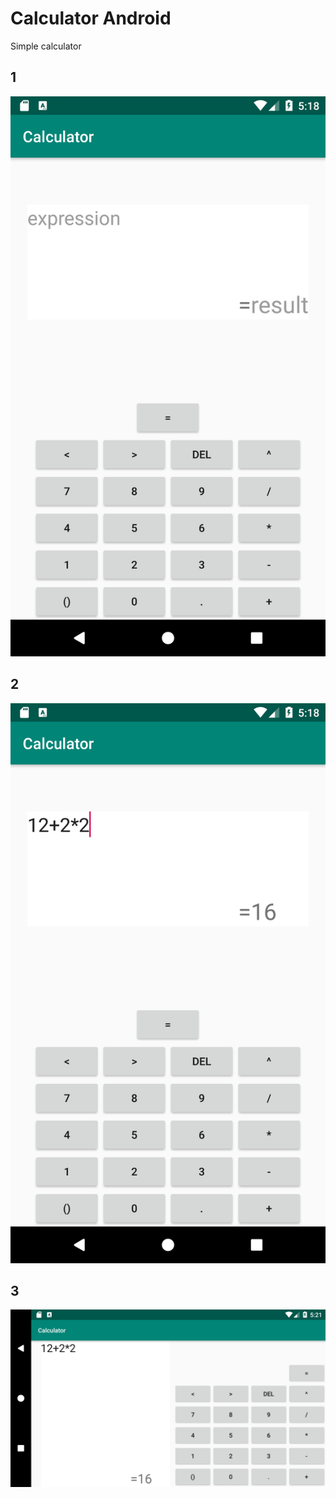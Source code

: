 # Calculator Android
Simple calculator

## 1
![1](https://github.com/Yanov-P/CalculatorAndroid/blob/master/a%20(1).png)

## 2
![2](https://github.com/Yanov-P/CalculatorAndroid/blob/master/a%20(2).png)

## 3
![3](https://github.com/Yanov-P/CalculatorAndroid/blob/master/a%20(3).png)

